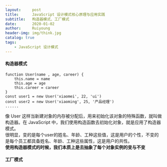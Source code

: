```yaml
--- 
layout:     post
title:      JavaScript 设计模式核心原理与应用实践
subtitle:   构造器模式、工厂模式
date:       2020-01-02
author:     Ruiyoung
header-img: img/think.jpg
catalog: true
tags:
    - JavaScript 设计模式
---
```


#### 构造器模式  

```{.javaScript}
function User(name , age, career) {
    this.name = name
    this.age = age
    this.career = career  
}
const user1 = new User('xiaomei', 22, 'ui')
const user2 = new User('xiaoming', 25, '产品经理')
......  
```  

像 User 这样当新建对象的内存被分配后，用来初始化该对象的特殊函数，就叫做构造器。在 JavaScript 中，我们使用构造函数去初始化对象，就是应用了构造器模式。  
很明显，变的是每个user的姓名、年龄、工种这些值，这是用户的个性，不变的是每个员工都具备姓名、年龄、工种这些属性，这是用户的共性。  
**使用构造器模式的时候，我们本质上是去抽象了每个对象实例的变与不变**

#### 工厂模式  


